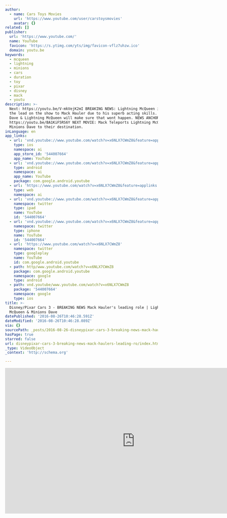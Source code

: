 ```yaml
---
author:
  - name: Cars Toys Movies
    url: 'https://www.youtube.com/user/carstoysmovies'
    avatar: {}
related: []
publisher:
  url: 'https://www.youtube.com/'
  name: YouTube
  favicon: 'https://s.ytimg.com/yts/img/favicon-vflz7uhzw.ico'
  domain: youtu.be
keywords:
  - mcqueen
  - lightning
  - minions
  - cars
  - duration
  - toy
  - pixar
  - disney
  - mack
  - youtu
description: >-
  Next: https://youtu.be/V-mkVejK2mI BREAKING NEWS: Lightning McQueen is losing
  the lead on the show to Mack Hauler due to his superb acting skills. Minion
  Dave & Lightning McQueen will make sure that wont happen. NEWS ANCHOR
  https://youtu.be/BA1KiF5RS6Y NEXT MOVIE: Mack Teleports Lightning McQueen &
  Minions Dave to their destination.
inLanguage: en
app_links:
  - url: 'vnd.youtube://www.youtube.com/watch?v=x6NLX7CWmZ8&feature=applinks'
    type: ios
    namespace: ai
    app_store_id: '544007664'
    app_name: YouTube
  - url: 'vnd.youtube://www.youtube.com/watch?v=x6NLX7CWmZ8&feature=applinks'
    type: android
    namespace: ai
    app_name: YouTube
    package: com.google.android.youtube
  - url: 'https://www.youtube.com/watch?v=x6NLX7CWmZ8&feature=applinks'
    type: web
    namespace: ai
  - url: 'vnd.youtube://www.youtube.com/watch?v=x6NLX7CWmZ8&feature=applinks'
    namespace: twitter
    type: ipad
    name: YouTube
    id: '544007664'
  - url: 'vnd.youtube://www.youtube.com/watch?v=x6NLX7CWmZ8&feature=applinks'
    namespace: twitter
    type: iphone
    name: YouTube
    id: '544007664'
  - url: 'https://www.youtube.com/watch?v=x6NLX7CWmZ8'
    namespace: twitter
    type: googleplay
    name: YouTube
    id: com.google.android.youtube
  - path: http/www.youtube.com/watch?v=x6NLX7CWmZ8
    package: com.google.android.youtube
    namespace: google
    type: android
  - path: vnd.youtube/www.youtube.com/watch?v=x6NLX7CWmZ8
    package: '544007664'
    namespace: google
    type: ios
title: >-
  Disney/Pixar Cars 3 - BREAKING NEWS Mack Hauler's leading role | Lightning
  McQueen & Minions Dave
datePublished: '2016-08-26T10:46:28.591Z'
dateModified: '2016-08-26T10:46:28.089Z'
via: {}
sourcePath: _posts/2016-08-26-disneypixar-cars-3-breaking-news-mack-haulers-leading-ro.md
hasPage: true
starred: false
url: disneypixar-cars-3-breaking-news-mack-haulers-leading-ro/index.html
_type: VideoObject
_context: 'http://schema.org'

---
```

<iframe src="https://cdn.embedly.com/widgets/media.html?src=https%3A%2F%2Fwww.youtube.com%2Fembed%2Fx6NLX7CWmZ8%3Ffeature%3Doembed&amp;url=http%3A%2F%2Fwww.youtube.com%2Fwatch%3Fv%3Dx6NLX7CWmZ8&amp;image=https%3A%2F%2Fi.ytimg.com%2Fvi%2Fx6NLX7CWmZ8%2Fhqdefault.jpg&amp;key=b7d04c9b404c499eba89ee7072e1c4f7&amp;type=text%2Fhtml&amp;schema=youtube" width="854" height="480" scrolling="no" frameborder="0" allowfullscreen="" style=""></iframe>